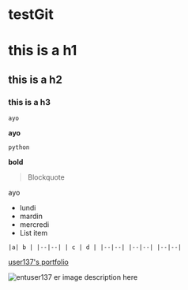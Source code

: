 
# testGit

  

# this is a h1

  

## this is a h2

  

### this is a h3

  

`ayo`

**ayo**

  

``python``




**bold**

> Blockquote

ayo

 - lundi
 - mardin
 - mercredi
 - List item

  

``
|a| b |
|--|--|
| c | d |
|--|--|
|--|--|
|--|--|
``

[user137's portfolio](https://user137-porfolio.auditutils.com)

![entuser137 er image description here](https://user137-portfolio.auditutils.com/user137.PNG)